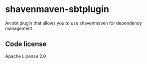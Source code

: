 shavenmaven-sbtplugin
=====================
An sbt plugin that allows you to use shavenmaven for dependency management

Code license
------------
Apache License 2.0
